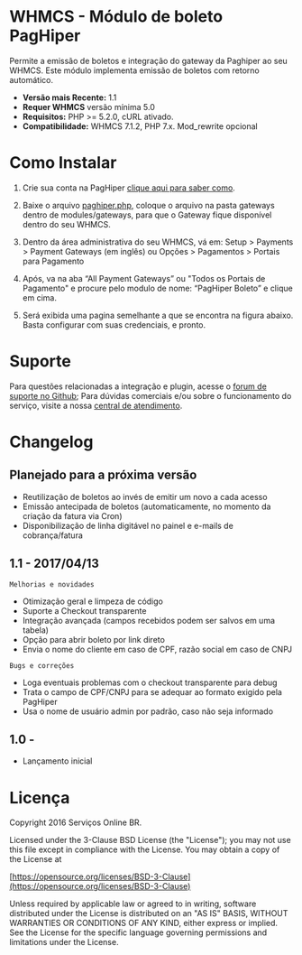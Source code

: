# WHMCS - Módulo de boleto PagHiper 

Permite a emissão de boletos e integração do gateway da Paghiper ao seu WHMCS.
Este módulo implementa emissão de boletos com retorno automático.

* **Versão mais Recente:** 1.1
* **Requer WHMCS** versão mínima 5.0
* **Requisitos:** PHP >= 5.2.0, cURL ativado.
* **Compatibilidade:** WHMCS 7.1.2, PHP 7.x. Mod_rewrite opcional


# Como Instalar

1. Crie sua conta na PagHiper [clique aqui para saber como](#).

2. Baixe o arquivo [paghiper.php](https://github.com/paghiper/whmcs/tree/master/modules/gateways), coloque o arquivo na pasta gateways dentro de modules/gateways, para que o Gateway fique disponível dentro do seu WHMCS. 

3. Dentro da área administrativa do seu WHMCS, vá em: Setup > Payments > Payment Gateways (em inglês) ou Opções > Pagamentos > Portais para Pagamento

4. Após, va na aba “All Payment Gateways” ou "Todos os Portais de Pagamento" e procure pelo modulo de nome: “PagHiper Boleto” e clique em cima.

5. Será exibida uma pagina semelhante a que se encontra na figura abaixo. Basta configurar com suas credenciais, e pronto.


# Suporte

Para questões relacionadas a integração e plugin, acesse o [forum de suporte no Github](https://github.com/paghiper/whmcs/issues);
Para dúvidas comerciais e/ou sobre o funcionamento do serviço, visite a nossa [central de atendimento](https://www.paghiper.com/atendimento/).

# Changelog

## Planejado para a próxima versão

* Reutilização de boletos ao invés de emitir um novo a cada acesso
* Emissão antecipada de boletos (automaticamente, no momento da criação da fatura via Cron)
* Disponibilização de linha digitável no painel e e-mails de cobrança/fatura

## 1.1 - 2017/04/13

`Melhorias e novidades`

* Otimização geral e limpeza de código
* Suporte a Checkout transparente
* Integração avançada (campos recebidos podem ser salvos em uma tabela)
* Opção para abrir boleto por link direto
* Envia o nome do cliente em caso de CPF, razão social em caso de CNPJ

`Bugs e correções`

* Loga eventuais problemas com o checkout transparente para debug
* Trata o campo de CPF/CNPJ para se adequar ao formato exigido pela PagHiper
* Usa o nome de usuário admin por padrão, caso não seja informado


## 1.0 - 

* Lançamento inicial

# Licença

Copyright 2016 Serviços Online BR.

Licensed under the 3-Clause BSD License (the "License"); you may not use this file except in compliance with the License. You may obtain a copy of the License at

[https://opensource.org/licenses/BSD-3-Clause](https://opensource.org/licenses/BSD-3-Clause)

Unless required by applicable law or agreed to in writing, software distributed under the License is distributed on an "AS IS" BASIS, WITHOUT WARRANTIES OR CONDITIONS OF ANY KIND, either express or implied. See the License for the specific language governing permissions and limitations under the License.
